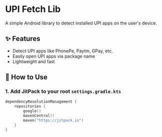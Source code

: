 # UPI Fetch Lib

A simple Android library to detect installed UPI apps on the user's device.

## ✨ Features

- Detect UPI apps like PhonePe, Paytm, GPay, etc.
- Easily open UPI apps via package name
- Lightweight and fast

## 🔧 How to Use

### 1. Add JitPack to your root `settings.gradle.kts`

```kotlin
dependencyResolutionManagement {
    repositories {
        google()
        mavenCentral()
        maven("https://jitpack.io")
    }
}
